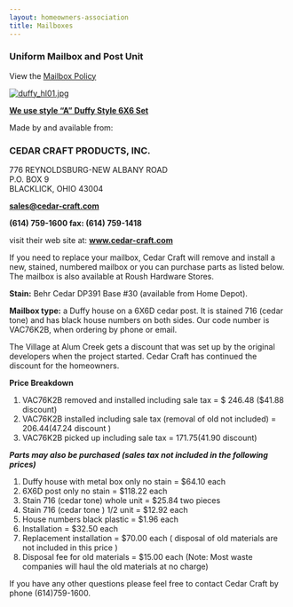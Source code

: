 ```yaml
---
layout: homeowners-association
title: Mailboxes
---
```


### Uniform Mailbox and Post Unit

View the [Mailbox Policy][61]

[![duffy_hl01.jpg][69]][68]

[**We use style “A”  Duffy Style 6X6 Set**][68]

Made by and available from:

### CEDAR CRAFT PRODUCTS, INC.

776 REYNOLDSBURG-NEW ALBANY ROAD<br>
P.O. BOX 9<br>
BLACKLICK, OHIO 43004<br>

**[sales@cedar-craft.com][70]**

**(614) 759-1600    fax: (614) 759-1418**

visit their web site at: **www.cedar-craft.com**  

If you need to replace your mailbox, Cedar Craft will remove and install a
new, stained, numbered mailbox or you can purchase parts as listed below.  The
mailbox is also available at Roush Hardware Stores.

**Stain:** Behr Cedar DP391 Base #30 (available from Home Depot).

**Mailbox type:**   a Duffy house on a 6X6D cedar post. It is stained 716 (cedar tone) and has black house numbers on both sides.  Our code number is VAC76K2B, when ordering by phone or email.

The Village at Alum Creek gets a discount that was set up by the original
developers when the project started. Cedar Craft has continued the discount
for the homeowners.

**Price Breakdown**

  1. VAC76K2B removed and installed including sale tax = $ 246.48 ($41.88 discount)
  2. VAC76K2B installed including sale tax (removal of old not included) = $206.44 ($47.24 discount )
  3. VAC76K2B picked up including sale tax = $171.75 ($41.90 discount)

_**Parts may also be purchased (sales tax not included in the following
prices)**_

  1. Duffy house with metal box only no stain = $64.10 each
  2. 6X6D post only no stain = $118.22 each
  3. Stain 716 (cedar tone) whole unit = $25.84 two pieces
  4. Stain 716 (cedar tone ) 1/2 unit = $12.92 each
  5. House numbers black plastic = $1.96 each
  6. Installation = $32.50 each
  7. Replacement installation = $70.00 each ( disposal of old materials are not included in this price )
  8. Disposal fee for old materials =  $15.00 each (Note: Most waste companies will haul the old materials at no charge)

If you have any other questions please feel free to contact Cedar Craft by
phone (614)759-1600.

   [61]: /villageatalumcreek.org/uploads/VAC%20HOA%20Mailbox%20Policy%2020090424%20V2.pdf
   [68]: /villageatalumcreek.org/uploads/duffy_hl01.jpg
   [69]: /villageatalumcreek.org/uploads/.duffy_hl01.jpg (duffy_hl01.jpg)
   [70]: mailto:sales@cedar-craft.com
